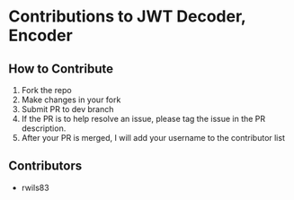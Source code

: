 # Contributions to JWT Decoder, Encoder
## How to Contribute
1. Fork the repo
2. Make changes in your fork
3. Submit PR to dev branch
4. If the PR is to help resolve an issue, please tag the issue in the PR description.
5. After your PR is merged, I will add your username to the contributor list
## Contributors
* rwils83

